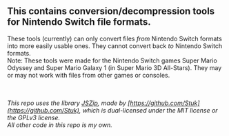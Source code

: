## This contains conversion/decompression tools for Nintendo Switch file formats.
These tools (currently) can only convert files *from* Nintendo Switch formats into more easily usable ones. They cannot convert back *to* Nintendo Switch formats.  
Note: These tools were made for the Nintendo Switch games Super Mario Odyssey and Super Mario Galaxy 1 (in Super Mario 3D All-Stars). They may or may not work with files from other games or consoles.

\
\
*This repo uses the library [JSZip](https://github.com/Stuk/jszip), made by [https://github.com/Stuk](https://github.com/Stuk), which is dual-licensed under the MIT license or the GPLv3 license.*  
*All other code in this repo is my own.*
